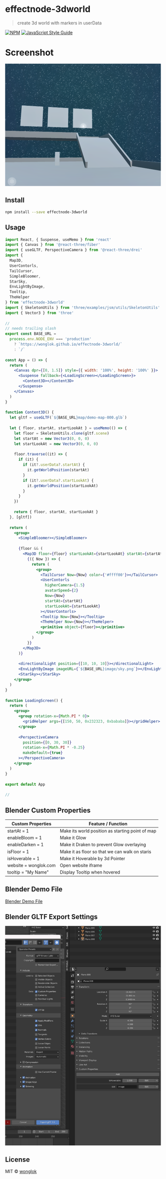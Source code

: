 # effectnode-3dworld

> create 3d world with markers in userData

[![NPM](https://img.shields.io/npm/v/effectnode-3dworld.svg)](https://www.npmjs.com/package/effectnode-3dworld) [![JavaScript Style Guide](https://img.shields.io/badge/code_style-standard-brightgreen.svg)](https://standardjs.com)

# Screenshot

![Demo](https://github.com/wonglok/effectnode-3dworld/blob/master/demo-screenshots/3dworld.png?raw=true)

## Install

```bash
npm install --save effectnode-3dworld
```

## Usage

```jsx
import React, { Suspense, useMemo } from 'react'
import { Canvas } from '@react-three/fiber'
import { useGLTF, PerspectiveCamera } from '@react-three/drei'
import {
  Map3D,
  UserContorls,
  TailCursor,
  SimpleBloomer,
  StarSky,
  EnvLightByImage,
  Tooltip,
  TheHelper
} from 'effectnode-3dworld'
import { SkeletonUtils } from 'three/examples/jsm/utils/SkeletonUtils'
import { Vector3 } from 'three'

//
// needs trailing slash
export const BASE_URL =
  process.env.NODE_ENV === 'production'
    ? `https://wonglok.github.io/effectnode-3dworld/`
    : `/`

const App = () => {
  return (
    <Canvas dpr={[0, 1.5]} style={{ width: '100%', height: '100%' }}>
      <Suspense fallback={<LoadingScreen></LoadingScreen>}>
        <Content3D></Content3D>
      </Suspense>
    </Canvas>
  )
}

function Content3D() {
  let gltf = useGLTF(`${BASE_URL}map/demo-map-000.glb`)

  let { floor, startAt, startLookAt } = useMemo(() => {
    let floor = SkeletonUtils.clone(gltf.scene)
    let startAt = new Vector3(0, 0, 0)
    let startLookAt = new Vector3(0, 0, 0)

    floor.traverse((it) => {
      if (it) {
        if (it?.userData?.startAt) {
          it.getWorldPosition(startAt)
        }
        if (it?.userData?.startLookAt) {
          it.getWorldPosition(startLookAt)
        }
      }
    })

    return { floor, startAt, startLookAt }
  }, [gltf])

  return (
    <group>
      <SimpleBloomer></SimpleBloomer>

      {floor && (
        <Map3D floor={floor} startLookAt={startLookAt} startAt={startAt}>
          {({ Now }) => {
            return (
              <group>
                <TailCursor Now={Now} color={'#ffff00'}></TailCursor>
                <UserContorls
                  higherCamera={1.5}
                  avatarSpeed={2}
                  Now={Now}
                  startAt={startAt}
                  startLookAt={startLookAt}
                ></UserContorls>
                <Tooltip Now={Now}></Tooltip>
                <TheHelper Now={Now}></TheHelper>
                <primitive object={floor}></primitive>
              </group>
            )
          }}
        </Map3D>
      )}

      <directionalLight position={[10, 10, 10]}></directionalLight>
      <EnvLightByImage imageURL={`${BASE_URL}image/sky.png`}></EnvLightByImage>
      <StarSky></StarSky>
    </group>
  )
}

function LoadingScreen() {
  return (
    <group>
      <group rotation-x={Math.PI * 0}>
        <gridHelper args={[150, 50, 0x232323, 0xbababa]}></gridHelper>
      </group>

      <PerspectiveCamera
        position={[0, 30, 30]}
        rotation-x={Math.PI * -0.25}
        makeDefault={true}
      ></PerspectiveCamera>
    </group>
  )
}

export default App

//
```

## Blender Custom Properties

| Custom Properties     | Feature / Function                               |
| --------------------- | ------------------------------------------------ |
| startAt = 1           | Make its world position as starting point of map |
| enableBloom = 1       | Make it Glow                                     |
| enableDarken = 1      | Make it Draken to prevent Glow overlaying        |
| isFloor = 1           | Make it as floor so that we can walk on staris   |
| isHoverable = 1       | Make it Hoverable by 3d Pointer                  |
| website = wonglok.com | Open website iframe                              |
| tooltip = "My Name"   | Display Tooltip when hovered                     |

## Blender Demo File

[Blender Demo File](https://github.com/wonglok/effectnode-3dworld/tree/master/demo-files/demomap.blend)

## Blender GLTF Export Settings

![Export Blender GLTF](https://github.com/wonglok/effectnode-3dworld/blob/master/demo-screenshots/export-settings.png?raw=true)

## License

MIT © [wonglok](https://github.com/wonglok)
